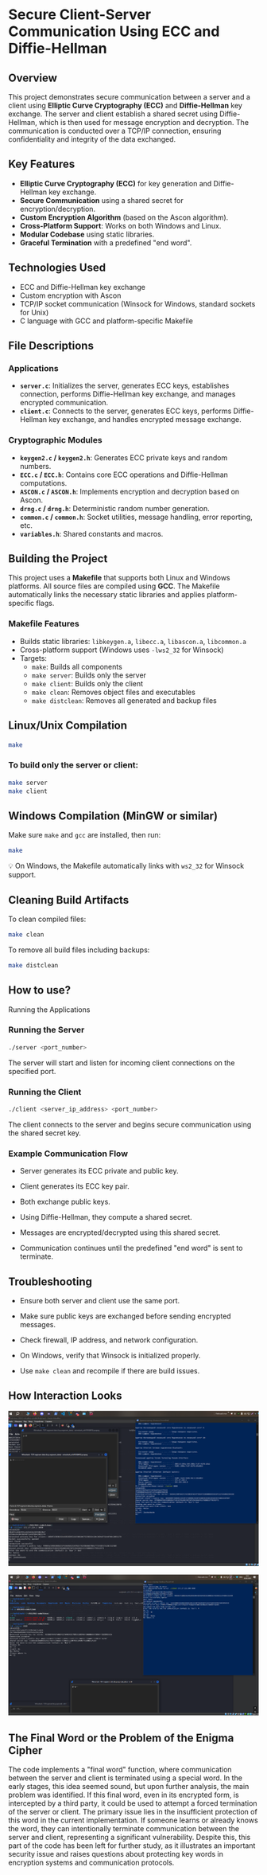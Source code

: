 # Secure Client-Server Communication Using ECC and Diffie-Hellman

## Overview

This project demonstrates secure communication between a server and a client using **Elliptic Curve Cryptography (ECC)** and **Diffie-Hellman** key exchange. The server and client establish a shared secret using Diffie-Hellman, which is then used for message encryption and decryption. The communication is conducted over a TCP/IP connection, ensuring confidentiality and integrity of the data exchanged.

## Key Features

- **Elliptic Curve Cryptography (ECC)** for key generation and Diffie-Hellman key exchange.
- **Secure Communication** using a shared secret for encryption/decryption.
- **Custom Encryption Algorithm** (based on the Ascon algorithm).
- **Cross-Platform Support**: Works on both Windows and Linux.
- **Modular Codebase** using static libraries.
- **Graceful Termination** with a predefined "end word".

## Technologies Used

- ECC and Diffie-Hellman key exchange
- Custom encryption with Ascon
- TCP/IP socket communication (Winsock for Windows, standard sockets for Unix)
- C language with GCC and platform-specific Makefile

## File Descriptions

### Applications

- **`server.c`**: Initializes the server, generates ECC keys, establishes connection, performs Diffie-Hellman key exchange, and manages encrypted communication.
- **`client.c`**: Connects to the server, generates ECC keys, performs Diffie-Hellman key exchange, and handles encrypted message exchange.

### Cryptographic Modules

- **`keygen2.c` / `keygen2.h`**: Generates ECC private keys and random numbers.
- **`ECC.c` / `ECC.h`**: Contains core ECC operations and Diffie-Hellman computations.
- **`ASCON.c` / `ASCON.h`**: Implements encryption and decryption based on Ascon.
- **`drng.c` / `drng.h`**: Deterministic random number generation.
- **`common.c` / `common.h`**: Socket utilities, message handling, error reporting, etc.
- **`variables.h`**: Shared constants and macros.

## Building the Project

This project uses a **Makefile** that supports both Linux and Windows platforms. All source files are compiled using **GCC**. The Makefile automatically links the necessary static libraries and applies platform-specific flags.

### Makefile Features

- Builds static libraries: `libkeygen.a`, `libecc.a`, `libascon.a`, `libcommon.a`
- Cross-platform support (Windows uses `-lws2_32` for Winsock)
- Targets:
  - `make`: Builds all components
  - `make server`: Builds only the server
  - `make client`: Builds only the client
  - `make clean`: Removes object files and executables
  - `make distclean`: Removes all generated and backup files

## Linux/Unix Compilation

```bash
make
```
### To build only the server or client:

```bash
make server
make client
```
## Windows Compilation (MinGW or similar)
Make sure `make` and `gcc` are installed, then run:

```bash
make
```
💡 On Windows, the Makefile automatically links with `ws2_32` for Winsock support.

## Cleaning Build Artifacts

To clean compiled files:

```bash
make clean
```
To remove all build files including backups:

```bash
make distclean
```

## How to use?

Running the Applications

### Running the Server

```bash
./server <port_number>
```
The server will start and listen for incoming client connections on the specified port.

### Running the Client

```bash
./client <server_ip_address> <port_number>
```
The client connects to the server and begins secure communication using the shared secret key.

### Example Communication Flow

- Server generates its ECC private and public key.

- Client generates its ECC key pair.

- Both exchange public keys.

- Using Diffie-Hellman, they compute a shared secret.

- Messages are encrypted/decrypted using this shared secret.

- Communication continues until the predefined "end word" is sent to terminate.

## Troubleshooting

- Ensure both server and client use the same port.

- Make sure public keys are exchanged before sending encrypted messages.

- Check firewall, IP address, and network configuration.

- On Windows, verify that Winsock is initialized properly.

- Use `make clean` and recompile if there are build issues.

## How Interaction Looks

![How Interaction Looks](/images/img1.png)

![How Interaction Looks](/images/img2.png)



## The Final Word or the Problem of the Enigma Cipher

The code implements a "final word" function, where communication between the server and client is terminated using a special word. In the early stages, this idea seemed sound, but upon further analysis, the main problem was identified. If this final word, even in its encrypted form, is intercepted by a third party, it could be used to attempt a forced termination of the server or client. The primary issue lies in the insufficient protection of this word in the current implementation. If someone learns or already knows the word, they can intentionally terminate communication between the server and client, representing a significant vulnerability. Despite this, this part of the code has been left for further study, as it illustrates an important security issue and raises questions about protecting key words in encryption systems and communication protocols.
